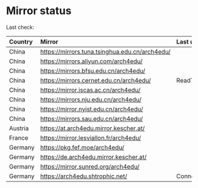 <script src="./time.js"></script>
# Mirror status
Last check: <script type="text/javascript">localize(1755419541.5931876);</script>

|Country|Mirror|Last update|
|:------|:-----|:----------|
|China|https://mirrors.tuna.tsinghua.edu.cn/arch4edu/|<script type="text/javascript">localize(1755413250);</script>|
|China|https://mirrors.aliyun.com/arch4edu/|<script type="text/javascript">localize(1755369726);</script>|
|China|https://mirrors.bfsu.edu.cn/arch4edu/|<script type="text/javascript">localize(1755369726);</script>|
|China|https://mirrors.cernet.edu.cn/arch4edu/|ReadTimeout|
|China|https://mirror.iscas.ac.cn/arch4edu/|<script type="text/javascript">localize(1755369726);</script>|
|China|https://mirrors.nju.edu.cn/arch4edu/|<script type="text/javascript">localize(1755369726);</script>|
|China|https://mirror.nyist.edu.cn/arch4edu/|<script type="text/javascript">localize(1755369726);</script>|
|China|https://mirrors.sau.edu.cn/arch4edu/|<script type="text/javascript">localize(1755369726);</script>|
|Austria|https://at.arch4edu.mirror.kescher.at/|<script type="text/javascript">localize(1755369726);</script>|
|France|https://mirror.lesviallon.fr/arch4edu/|<script type="text/javascript">localize(1755369726);</script>|
|Germany|https://pkg.fef.moe/arch4edu/|<script type="text/javascript">localize(1755369726);</script>|
|Germany|https://de.arch4edu.mirror.kescher.at/|<script type="text/javascript">localize(1755369726);</script>|
|Germany|https://mirror.sunred.org/arch4edu/|<script type="text/javascript">localize(1755369726);</script>|
|Germany|https://arch4edu.shtrophic.net/|ConnectionError|

<script src="./tablefilter/tablefilter.js"></script>
<script src="./table.js"></script>